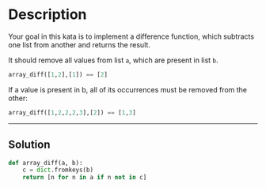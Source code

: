 # Description

Your goal in this kata is to implement a difference function, which subtracts one list from another and returns the result.

It should remove all values from list `a`, which are present in list `b`.

```py
array_diff([1,2],[1]) == [2]
```

If a value is present in b, all of its occurrences must be removed from the other:

```py
array_diff([1,2,2,2,3],[2]) == [1,3]
```

---

## Solution

```py
def array_diff(a, b):
    c = dict.fromkeys(b)
    return [n for n in a if n not in c]
```
